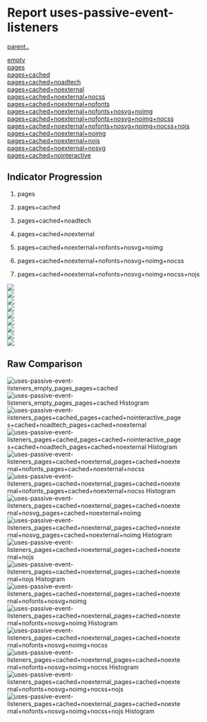# Report uses-passive-event-listeners

[parent..](./..)  

[empty](./empty/)  
[pages](./pages/)  
[pages+cached](./pages+cached/)  
[pages+cached+noadtech](./pages+cached+noadtech/)  
[pages+cached+noexternal](./pages+cached+noexternal/)  
[pages+cached+noexternal+nocss](./pages+cached+noexternal+nocss/)  
[pages+cached+noexternal+nofonts](./pages+cached+noexternal+nofonts/)  
[pages+cached+noexternal+nofonts+nosvg+noimg](./pages+cached+noexternal+nofonts+nosvg+noimg/)  
[pages+cached+noexternal+nofonts+nosvg+noimg+nocss](./pages+cached+noexternal+nofonts+nosvg+noimg+nocss/)  
[pages+cached+noexternal+nofonts+nosvg+noimg+nocss+nojs](./pages+cached+noexternal+nofonts+nosvg+noimg+nocss+nojs/)  
[pages+cached+noexternal+noimg](./pages+cached+noexternal+noimg/)  
[pages+cached+noexternal+nojs](./pages+cached+noexternal+nojs/)  
[pages+cached+noexternal+nosvg](./pages+cached+noexternal+nosvg/)  
[pages+cached+nointeractive](./pages+cached+nointeractive/)  

## Indicator Progression

1. pages

2. pages+cached

3. pages+cached+noadtech

4. pages+cached+noexternal

5. pages+cached+noexternal+nofonts+nosvg+noimg

6. pages+cached+noexternal+nofonts+nosvg+noimg+nocss

7. pages+cached+noexternal+nofonts+nosvg+noimg+nocss+nojs



![](./progession_score:mean_score:median.png)  
![](./progession_mean_median.png)  
![](./progession_min_max.png)  
![](./progession_range_p90range.png)  
![](./progession_stddev_p90stddev_skewness.png)  
![](./progession_eccentricity_p90eccentricity.png)  
![](./progession_quanta_p90quanta.png)  
![](./progession_quantaRatio_p90quantaRatio.png)  
![](./progession_outlandishness.png)  

## Raw Comparison

![uses-passive-event-listeners_empty_pages_pages+cached](./uses-passive-event-listeners_empty_pages_pages+cached.png)  
![uses-passive-event-listeners_empty_pages_pages+cached Histogram](./uses-passive-event-listeners_empty_pages_pages+cached+hist.png)  
![uses-passive-event-listeners_pages+cached_pages+cached+nointeractive_pages+cached+noadtech_pages+cached+noexternal](./uses-passive-event-listeners_pages+cached_pages+cached+nointeractive_pages+cached+noadtech_pages+cached+noexternal.png)  
![uses-passive-event-listeners_pages+cached_pages+cached+nointeractive_pages+cached+noadtech_pages+cached+noexternal Histogram](./uses-passive-event-listeners_pages+cached_pages+cached+nointeractive_pages+cached+noadtech_pages+cached+noexternal+hist.png)  
![uses-passive-event-listeners_pages+cached+noexternal_pages+cached+noexternal+nofonts_pages+cached+noexternal+nocss](./uses-passive-event-listeners_pages+cached+noexternal_pages+cached+noexternal+nofonts_pages+cached+noexternal+nocss.png)  
![uses-passive-event-listeners_pages+cached+noexternal_pages+cached+noexternal+nofonts_pages+cached+noexternal+nocss Histogram](./uses-passive-event-listeners_pages+cached+noexternal_pages+cached+noexternal+nofonts_pages+cached+noexternal+nocss+hist.png)  
![uses-passive-event-listeners_pages+cached+noexternal_pages+cached+noexternal+nosvg_pages+cached+noexternal+noimg](./uses-passive-event-listeners_pages+cached+noexternal_pages+cached+noexternal+nosvg_pages+cached+noexternal+noimg.png)  
![uses-passive-event-listeners_pages+cached+noexternal_pages+cached+noexternal+nosvg_pages+cached+noexternal+noimg Histogram](./uses-passive-event-listeners_pages+cached+noexternal_pages+cached+noexternal+nosvg_pages+cached+noexternal+noimg+hist.png)  
![uses-passive-event-listeners_pages+cached+noexternal_pages+cached+noexternal+nojs](./uses-passive-event-listeners_pages+cached+noexternal_pages+cached+noexternal+nojs.png)  
![uses-passive-event-listeners_pages+cached+noexternal_pages+cached+noexternal+nojs Histogram](./uses-passive-event-listeners_pages+cached+noexternal_pages+cached+noexternal+nojs+hist.png)  
![uses-passive-event-listeners_pages+cached+noexternal_pages+cached+noexternal+nofonts+nosvg+noimg](./uses-passive-event-listeners_pages+cached+noexternal_pages+cached+noexternal+nofonts+nosvg+noimg.png)  
![uses-passive-event-listeners_pages+cached+noexternal_pages+cached+noexternal+nofonts+nosvg+noimg Histogram](./uses-passive-event-listeners_pages+cached+noexternal_pages+cached+noexternal+nofonts+nosvg+noimg+hist.png)  
![uses-passive-event-listeners_pages+cached+noexternal_pages+cached+noexternal+nofonts+nosvg+noimg+nocss](./uses-passive-event-listeners_pages+cached+noexternal_pages+cached+noexternal+nofonts+nosvg+noimg+nocss.png)  
![uses-passive-event-listeners_pages+cached+noexternal_pages+cached+noexternal+nofonts+nosvg+noimg+nocss Histogram](./uses-passive-event-listeners_pages+cached+noexternal_pages+cached+noexternal+nofonts+nosvg+noimg+nocss+hist.png)  
![uses-passive-event-listeners_pages+cached+noexternal_pages+cached+noexternal+nofonts+nosvg+noimg+nocss+nojs](./uses-passive-event-listeners_pages+cached+noexternal_pages+cached+noexternal+nofonts+nosvg+noimg+nocss+nojs.png)  
![uses-passive-event-listeners_pages+cached+noexternal_pages+cached+noexternal+nofonts+nosvg+noimg+nocss+nojs Histogram](./uses-passive-event-listeners_pages+cached+noexternal_pages+cached+noexternal+nofonts+nosvg+noimg+nocss+nojs+hist.png)  

<style>
  img {
    max-width: 80%;
  }
</style>
      
